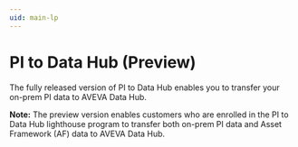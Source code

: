```yaml
---
uid: main-lp
---
```


# PI to Data Hub (Preview)

The fully released version of PI to Data Hub enables you to transfer your on-prem PI data to AVEVA Data Hub.  

**Note:** The preview version enables customers who are enrolled in the PI to Data Hub lighthouse program to transfer both on-prem PI data and Asset Framework (AF) data to AVEVA Data Hub.
